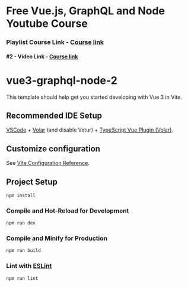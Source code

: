 # Free Vue.js, GraphQL and Node Youtube Course

### Playlist Course Link - [Course link](https://www.youtube.com/playlist?list=PLQCmSnNFVYnTiC-pPY0SySbf-ZNGBwnaG)

#### #2 - Video Link - [Course link](https://www.youtube.com/watch?v=zhbOh6zFCuc&list=PLQCmSnNFVYnTiC-pPY0SySbf-ZNGBwnaG)

# vue3-graphql-node-2

This template should help get you started developing with Vue 3 in Vite.

## Recommended IDE Setup

[VSCode](https://code.visualstudio.com/) + [Volar](https://marketplace.visualstudio.com/items?itemName=johnsoncodehk.volar) (and disable Vetur) + [TypeScript Vue Plugin (Volar)](https://marketplace.visualstudio.com/items?itemName=johnsoncodehk.vscode-typescript-vue-plugin).

## Customize configuration

See [Vite Configuration Reference](https://vitejs.dev/config/).

## Project Setup

```sh
npm install
```

### Compile and Hot-Reload for Development

```sh
npm run dev
```

### Compile and Minify for Production

```sh
npm run build
```

### Lint with [ESLint](https://eslint.org/)

```sh
npm run lint
```
